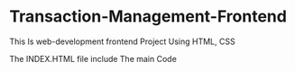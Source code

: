 # Transaction-Management-Frontend
This Is web-development frontend Project Using HTML, CSS 

The INDEX.HTML file include The main Code

